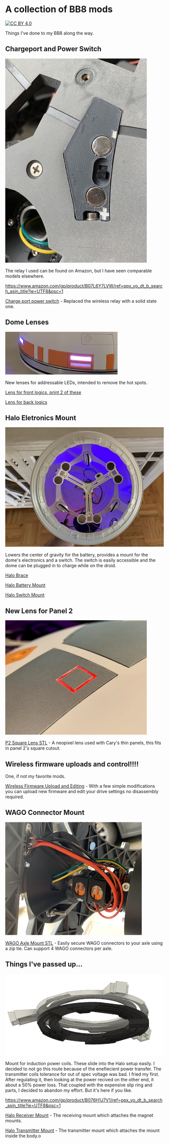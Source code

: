 # A collection of BB8 mods

[![CC BY 4.0][cc-by-shield]][cc-by]

Things I've done to my BB8 along the way.

## Chargeport and Power Switch

![](assets/chargeport_switch.jpeg)

The relay I used can be found on Amazon, but I have seen comparable models elsewhere.

https://www.amazon.com/gp/product/B07L6Y7LVW/ref=ppx_yo_dt_b_search_asin_title?ie=UTF8&psc=1

[Charge port power switch](stls/charge_port_micro_switch.stl) - Replaced the wireless relay with a solid state one.

## Dome Lenses

![](assets/dome_lens.png)

New lenses for addressable LEDs, intended to remove the hot spots.

[Lens for front logics, print 2 of these](stls/dome_front_logics.stl)

[Lens for back logics](stls/dome_back_logics.stl)

## Halo Eletronics Mount

![](assets/halo_eletronics_mount.jpeg)

Lowers the center of gravity for the battery, provides a mount for the dome's electronics and a switch.  The switch is easily accessible and the dome can be plugged in to charge while on the droid.

[Halo Brace](stls/halo_brace.stl)

[Halo Battery Mount](stls/halo_battery_mount.stl)

[Halo Switch Mount](stls/halo_switch_mount.stl)


## New Lens for Panel 2

![](assets/p2_square_lens.jpeg)

[P2 Square Lens STL](stls/p2_square_lens.stl) - A neopixel lens used with Cary's thin panels, this fits in panel 2's square cutout.

## Wireless firmware uploads and control!!!!

One, if not my favorite mods.

[Wireless Firmware Upload and Editing](firmware_upload.md) - With a few simple modifications you can upload new firmware and edit your drive settings no disassembly required.

## WAGO Connector Mount

![](assets/wago_axle_connector.png)

[WAGO Axle Mount STL](stls/wago_axle_mounts.stl) - Easily secure WAGO connectors to your axle using a zip tie.  Can support 4 WAGO connectors per axle.



## Things I've passed up...

![](assets/wireless_mount.png)

Mount for induction power coils.  These slide into the Halo setup easily.  I decided to not go this route because of the enefiecient power transfer.  The transmitter coils tolerance for out of spec voltage was bad.  I fried my first.  After regulating it, then looking at the power recived on the other end, it about a 50% power loss.  That coupled with the expensive slip ring and parts, I decided to abandon my effort.  But it's here if you like.

https://www.amazon.com/gp/product/B076H1J7V1/ref=ppx_yo_dt_b_search_asin_title?ie=UTF8&psc=1

[Halo Receiver Mount](stls/halo_receiver_mount.stl) - The receiving mount which attaches the magnet mounts.

[Halo Transmitter Mount](stls/halo_transmitter_mount.stl) - The transmitter mount which attaches the mount inside the body.o



[cc-by]: http://creativecommons.org/licenses/by/4.0/
[cc-by-shield]: https://img.shields.io/badge/License-CC%20BY%204.0-lightgrey.svg